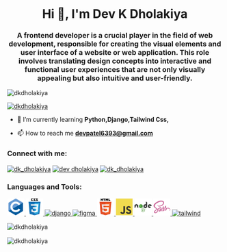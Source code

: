 <h1 align="center">Hi 👋, I'm Dev K Dholakiya</h1>
<h3 align="center">A frontend developer is a crucial player in the field of web development, responsible for creating the visual elements and user interface of a website or web application. This role involves translating design concepts into interactive and functional user experiences that are not only visually appealing but also intuitive and user-friendly.</h3>

<p align="left"> <img src="https://komarev.com/ghpvc/?username=dkdholakiya&label=Profile%20views&color=0e75b6&style=flat" alt="dkdholakiya" /> </p>

<p align="left"> <a href="https://github.com/ryo-ma/github-profile-trophy"><img src="https://github-profile-trophy.vercel.app/?username=dkdholakiya" alt="dkdholakiya" /></a> </p>


- 🌱 I’m currently learning **Python,Django,Tailwind Css,**

- 📫 How to reach me **devpatel6393@gmail.com**

<h3 align="left">Connect with me:</h3>
<p align="left">
<a href="https://twitter.com/dk_dholakiya" target="blank"><img align="center" src="https://raw.githubusercontent.com/rahuldkjain/github-profile-readme-generator/master/src/images/icons/Social/twitter.svg" alt="dk_dholakiya" height="30" width="40" /></a>
<a href="https://linkedin.com/in/dev dholakiya" target="blank"><img align="center" src="https://raw.githubusercontent.com/rahuldkjain/github-profile-readme-generator/master/src/images/icons/Social/linked-in-alt.svg" alt="dev dholakiya" height="30" width="40" /></a>
<a href="https://instagram.com/dk_dholakiya" target="blank"><img align="center" src="https://raw.githubusercontent.com/rahuldkjain/github-profile-readme-generator/master/src/images/icons/Social/instagram.svg" alt="dk_dholakiya" height="30" width="40" /></a>
</p>

<h3 align="left">Languages and Tools:</h3>
<p align="left"> <a href="https://www.cprogramming.com/" target="_blank" rel="noreferrer"> <img src="https://raw.githubusercontent.com/devicons/devicon/master/icons/c/c-original.svg" alt="c" width="40" height="40"/> </a> <a href="https://www.w3schools.com/css/" target="_blank" rel="noreferrer"> <img src="https://raw.githubusercontent.com/devicons/devicon/master/icons/css3/css3-original-wordmark.svg" alt="css3" width="40" height="40"/> </a> <a href="https://www.djangoproject.com/" target="_blank" rel="noreferrer"> <img src="https://cdn.worldvectorlogo.com/logos/django.svg" alt="django" width="40" height="40"/> </a> <a href="https://www.figma.com/" target="_blank" rel="noreferrer"> <img src="https://www.vectorlogo.zone/logos/figma/figma-icon.svg" alt="figma" width="40" height="40"/> </a> <a href="https://www.w3.org/html/" target="_blank" rel="noreferrer"> <img src="https://raw.githubusercontent.com/devicons/devicon/master/icons/html5/html5-original-wordmark.svg" alt="html5" width="40" height="40"/> </a> <a href="https://developer.mozilla.org/en-US/docs/Web/JavaScript" target="_blank" rel="noreferrer"> <img src="https://raw.githubusercontent.com/devicons/devicon/master/icons/javascript/javascript-original.svg" alt="javascript" width="40" height="40"/> </a> <a href="https://nodejs.org" target="_blank" rel="noreferrer"> <img src="https://raw.githubusercontent.com/devicons/devicon/master/icons/nodejs/nodejs-original-wordmark.svg" alt="nodejs" width="40" height="40"/> </a> <a href="https://sass-lang.com" target="_blank" rel="noreferrer"> <img src="https://raw.githubusercontent.com/devicons/devicon/master/icons/sass/sass-original.svg" alt="sass" width="40" height="40"/> </a> <a href="https://tailwindcss.com/" target="_blank" rel="noreferrer"> <img src="https://www.vectorlogo.zone/logos/tailwindcss/tailwindcss-icon.svg" alt="tailwind" width="40" height="40"/> </a> </p>

<p><img align="center" src="https://github-readme-stats.vercel.app/api/top-langs?username=dkdholakiya&show_icons=true&locale=en&layout=compact" alt="dkdholakiya" /></p>

<p><img align="center" src="https://github-readme-streak-stats.herokuapp.com/?user=dkdholakiya&" alt="dkdholakiya" /></p>
